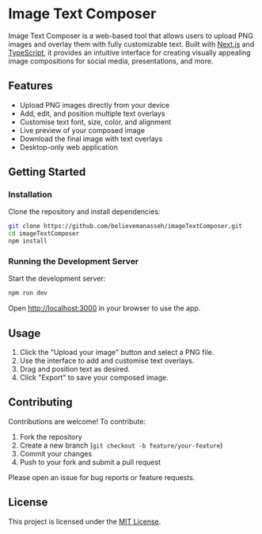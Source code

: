 # Image Text Composer

Image Text Composer is a web-based tool that allows users to upload PNG images and overlay them with fully customizable text. Built with [Next.js](https://nextjs.org) and [TypeScript](https://www.typescriptlang.org/docs/), it provides an intuitive interface for creating visually appealing image compositions for social media, presentations, and more.

## Features

- Upload PNG images directly from your device
- Add, edit, and position multiple text overlays
- Customise text font, size, color, and alignment
- Live preview of your composed image
- Download the final image with text overlays
- Desktop-only web application

## Getting Started

### Installation

Clone the repository and install dependencies:

```bash
git clone https://github.com/believemanasseh/imageTextComposer.git
cd imageTextComposer
npm install
```

### Running the Development Server

Start the development server:

```bash
npm run dev
```

Open [http://localhost:3000](http://localhost:3000) in your browser to use the app.

## Usage

1. Click the "Upload your image" button and select a PNG file.
2. Use the interface to add and customise text overlays.
3. Drag and position text as desired.
4. Click "Export" to save your composed image.

## Contributing

Contributions are welcome! To contribute:

1. Fork the repository
2. Create a new branch (`git checkout -b feature/your-feature`)
3. Commit your changes
4. Push to your fork and submit a pull request

Please open an issue for bug reports or feature requests.

## License

This project is licensed under the [MIT License](LICENSE).
